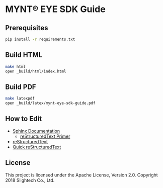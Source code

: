 # MYNT® EYE SDK Guide

## Prerequisites

```bash
pip install -r requirements.txt
```

## Build HTML

```bash
make html
open _build/html/index.html
```

## Build PDF

```bash
make latexpdf
open _build/latex/mynt-eye-sdk-guide.pdf
```

## How to Edit

* [Sphinx Documentation](http://www.sphinx-doc.org/en/stable/contents.html)
  * [reStructuredText Primer](http://www.sphinx-doc.org/en/stable/rest.html)
* [reStructuredText](http://docutils.sourceforge.net/rst.html)
* [Quick reStructuredText](http://docutils.sourceforge.net/docs/user/rst/quickref.html)

## License

This project is licensed under the Apache License, Version 2.0. Copyright 2018 Slightech Co., Ltd.
